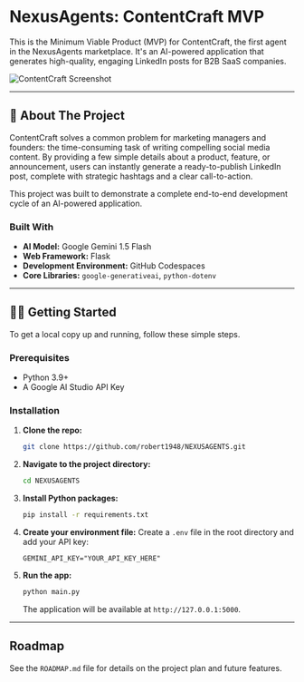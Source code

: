 # NexusAgents: ContentCraft MVP

This is the Minimum Viable Product (MVP) for ContentCraft, the first agent in the NexusAgents marketplace. It's an AI-powered application that generates high-quality, engaging LinkedIn posts for B2B SaaS companies.

![ContentCraft Screenshot](URL_TO_YOUR_SCREENSHOT_HERE)  <!-- We will add this later -->

---

## 🚀 About The Project

ContentCraft solves a common problem for marketing managers and founders: the time-consuming task of writing compelling social media content. By providing a few simple details about a product, feature, or announcement, users can instantly generate a ready-to-publish LinkedIn post, complete with strategic hashtags and a clear call-to-action.

This project was built to demonstrate a complete end-to-end development cycle of an AI-powered application.

### Built With

*   **AI Model:** Google Gemini 1.5 Flash
*   **Web Framework:** Flask
*   **Development Environment:** GitHub Codespaces
*   **Core Libraries:** `google-generativeai`, `python-dotenv`

---

## 🏃‍♀️ Getting Started

To get a local copy up and running, follow these simple steps.

### Prerequisites

*   Python 3.9+
*   A Google AI Studio API Key

### Installation

1.  **Clone the repo:**
    ```sh
    git clone https://github.com/robert1948/NEXUSAGENTS.git
    ```
2.  **Navigate to the project directory:**
    ```sh
    cd NEXUSAGENTS
    ```
3.  **Install Python packages:**
    ```sh
    pip install -r requirements.txt
    ```
4.  **Create your environment file:**
    Create a `.env` file in the root directory and add your API key:
    ```
    GEMINI_API_KEY="YOUR_API_KEY_HERE"
    ```
5.  **Run the app:**
    ```sh
    python main.py
    ```
    The application will be available at `http://127.0.0.1:5000`.

---

##  Roadmap

See the `ROADMAP.md` file for details on the project plan and future features.